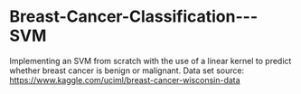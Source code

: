 # Breast-Cancer-Classification---SVM
Implementing an SVM from scratch with the use of a linear kernel to predict whether breast cancer is benign or malignant.
Data set source: https://www.kaggle.com/uciml/breast-cancer-wisconsin-data
